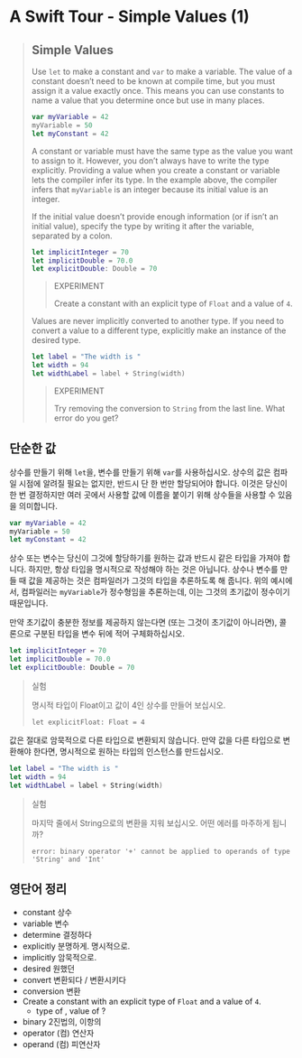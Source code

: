 # A Swift Tour - Simple Values (1)



> ## Simple Values
>
> Use `let` to make a constant and `var` to make a variable. The value of a constant doesn’t need to be known at compile time, but you must assign it a value exactly once. This means you can use constants to name a value that you determine once but use in many places.
>
> ```swift
> var myVariable = 42
> myVariable = 50
> let myConstant = 42
> ```
>
> A constant or variable must have the same type as the value you want to assign to it. However, you don’t always have to write the type explicitly. Providing a value when you create a constant or variable lets the compiler infer its type. In the example above, the compiler infers that `myVariable` is an integer because its initial value is an integer.
>
> If the initial value doesn’t provide enough information (or if isn’t an initial value), specify the type by writing it after the variable, separated by a colon.
>
> ```swift
> let implicitInteger = 70
> let implicitDouble = 70.0
> let explicitDouble: Double = 70
> ```
>
> > EXPERIMENT
> >
> > Create a constant with an explicit type of `Float` and a value of `4`.
>
> Values are never implicitly converted to another type. If you need to convert a value to a different type, explicitly make an instance of the desired type.
>
> ```swift
> let label = "The width is "
> let width = 94
> let widthLabel = label + String(width)
> ```
>
> >  EXPERIMENT
> >
> > Try removing the conversion to `String` from the last line. What error do you get?



## 단순한 값

상수를 만들기 위해 `let`을, 변수를 만들기 위해 `var`를 사용하십시오. 상수의 값은 컴파일 시점에 알려질 필요는 없지만, 반드시 단 한 번만 할당되어야 합니다. 이것은 당신이 한 번 결정하지만 여러 곳에서 사용할 값에 이름을 붙이기 위해 상수들을 사용할 수 있음을 의미합니다.

``` swift
var myVariable = 42
myVariable = 50
let myConstant = 42
```

상수 또는 변수는 당신이 그것에 할당하기를 원하는 값과 반드시 같은 타입을 가져야 합니다. 하지만, 항상 타입을 명시적으로 작성해야 하는 것은 아닙니다. 상수나 변수를 만들 때 값을 제공하는 것은 컴파일러가 그것의 타입을 추론하도록 해 줍니다. 위의 예시에서, 컴파일러는 `myVariable`가 정수형임을 추론하는데, 이는 그것의 초기값이 정수이기 때문입니다.

만약 초기값이 충분한 정보를 제공하지 않는다면 (또는 그것이 초기값이 아니라면), 콜론으로 구분된 타입을 변수 뒤에 적어 구체화하십시오.

```swift
let implicitInteger = 70
let implicitDouble = 70.0
let explicitDouble: Double = 70
```

> 실험
>
> 명시적 타입이 Float이고 값이 4인 상수를 만들어 보십시오.
>
> `let explicitFloat: Float = 4`

값은 절대로 암묵적으로 다른 타입으로 변환되지 않습니다. 만약 값을 다른 타입으로 변환해야 한다면, 명시적으로 원하는 타입의 인스턴스를 만드십시오.

```swift
let label = "The width is "
let width = 94
let widthLabel = label + String(width)
```

> 실험
>
> 마지막 줄에서 String으로의 변환을 지워 보십시오. 어떤 에러를 마주하게 됩니까?
>
> `error: binary operator '+' cannot be applied to operands of type 'String' and 'Int'`



## 영단어 정리

- constant 상수
- variable 변수
- determine 결정하다
- explicitly 분명하게. 명시적으로.
- implicitly 암묵적으로.
- desired 원했던
- convert 변환되다 / 변환시키다
- conversion 변환
- Create a constant with an explicit type of `Float` and a value of `4`.
  - type of , value of ?
- binary 2진법의, 이항의
- operator (컴) 연산자
- operand (컴) 피연산자


